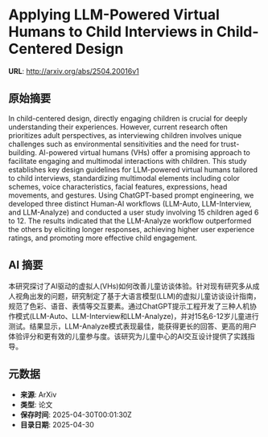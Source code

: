 # Applying LLM-Powered Virtual Humans to Child Interviews in Child-Centered Design

**URL**: http://arxiv.org/abs/2504.20016v1

## 原始摘要

In child-centered design, directly engaging children is crucial for deeply
understanding their experiences. However, current research often prioritizes
adult perspectives, as interviewing children involves unique challenges such as
environmental sensitivities and the need for trust-building. AI-powered virtual
humans (VHs) offer a promising approach to facilitate engaging and multimodal
interactions with children. This study establishes key design guidelines for
LLM-powered virtual humans tailored to child interviews, standardizing
multimodal elements including color schemes, voice characteristics, facial
features, expressions, head movements, and gestures. Using ChatGPT-based prompt
engineering, we developed three distinct Human-AI workflows (LLM-Auto,
LLM-Interview, and LLM-Analyze) and conducted a user study involving 15
children aged 6 to 12. The results indicated that the LLM-Analyze workflow
outperformed the others by eliciting longer responses, achieving higher user
experience ratings, and promoting more effective child engagement.


## AI 摘要

本研究探讨了AI驱动的虚拟人(VHs)如何改善儿童访谈体验。针对现有研究多从成人视角出发的问题，研究制定了基于大语言模型(LLM)的虚拟儿童访谈设计指南，规范了色彩、语音、表情等交互要素。通过ChatGPT提示工程开发了三种人机协作模式(LLM-Auto、LLM-Interview和LLM-Analyze)，并对15名6-12岁儿童进行测试。结果显示，LLM-Analyze模式表现最佳，能获得更长的回答、更高的用户体验评分和更有效的儿童参与度。该研究为儿童中心的AI交互设计提供了实践指导。

## 元数据

- **来源**: ArXiv
- **类型**: 论文
- **保存时间**: 2025-04-30T00:01:30Z
- **目录日期**: 2025-04-30
